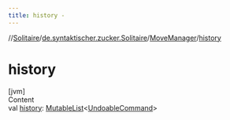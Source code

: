 ```yaml
---
title: history -
---
```

//[Solitaire](../../index.md)/[de.syntaktischer.zucker.Solitaire](../index.md)/[MoveManager](index.md)/[history](history.md)



# history  
[jvm]  
Content  
val [history](history.md): [MutableList](https://kotlinlang.org/api/latest/jvm/stdlib/kotlin.collections/-mutable-list/index.html)<[UndoableCommand](../-undoable-command/index.md)>  



